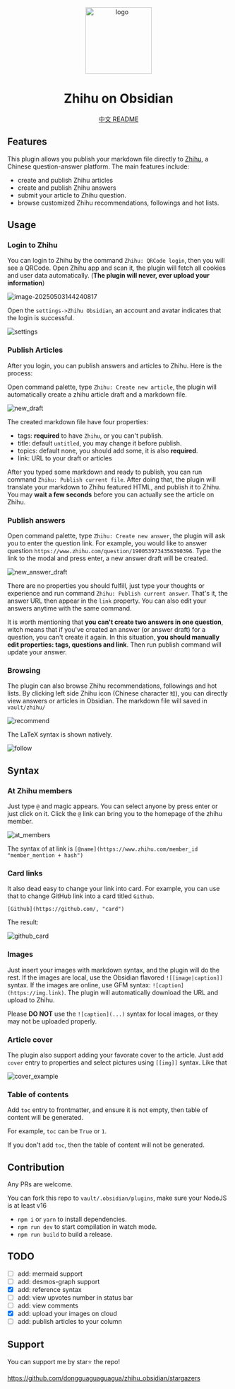 <div align="center">
<picture>
<img alt="logo" src="./imgs/logo.svg" height="150">
</picture>
<h1>Zhihu on Obsidian</h1>

[中文 README](./README_CN.md)

</div>

## Features

This plugin allows you publish your markdown file directly to [Zhihu](https://www.zhihu.com), a Chinese question-answer platform. The main features include:

- create and publish Zhihu articles
- create and publish Zhihu answers
- submit your article to Zhihu question.
- browse customized Zhihu recommendations, followings and hot lists.

## Usage

### Login to Zhihu

You can login to Zhihu by the command `Zhihu: QRCode login`, then you will see a QRCode. Open Zhihu app and scan it, the plugin will fetch all cookies and user data automatically. (**The plugin will never, ever upload your information**)

![image-20250503144240817](./imgs/QRCode.png)

Open the `settings->Zhihu Obsidian`, an account and avatar indicates that the login is successful.

![settings](./imgs/settings.jpg)

### Publish Articles

After you login, you can publish answers and articles to Zhihu. Here is the process:

Open command palette, type `Zhihu: Create new article`, the plugin will automatically create a zhihu article draft and a markdown file.

![new_draft](./imgs/new_draft.jpg)

The created markdown file have four properties:

- tags: **required** to have `Zhihu`, or you can't publish.
- title: default `untitled`, you may change it before publish.
- topics: default none, you should add some, it is also **required**.
- link: URL to your draft or articles

After you typed some markdown and ready to publish, you can run command `Zhihu: Publish current file`. After doing that, the plugin will translate your markdown to Zhihu featured HTML, and publish it to Zhihu. You may **wait a few seconds** before you can actually see the article on Zhihu.

### Publish answers

Open command palette, type `Zhihu: Create new answer`, the plugin will ask you to enter the question link. For example, you would like to answer question `https://www.zhihu.com/question/1900539734356390396`. Type the link to the modal and press enter, a new answer draft will be created.

![new_answer_draft](./imgs/new_answer_draft.jpg)

There are no properties you should fulfill, just type your thoughts or experience and run command `Zhihu: Publish current answer`. That's it, the answer URL then appear in the `link` property. You can also edit your answers anytime with the same command.

It is worth mentioning that **you can't create two answers in one question**, witch means that if you've created an answer (or answer draft) for a question, you can't create it again. In this situation, **you should manually edit properties: tags, questions and link**. Then run publish command will update your answer.

### Browsing

The plugin can also browse Zhihu recommendations, followings and hot lists. By clicking left side Zhihu icon (Chinese character `知`), you can directly view answers or articles in Obsidian. The markdown file will saved in `vault/zhihu/`

![recommend](./imgs/recommend.jpg)

The LaTeX syntax is shown natively.

![follow](./imgs/follow.jpg)

## Syntax

### At Zhihu members

Just type `@` and magic appears. You can select anyone by press enter or just click on it. Click the `@` link can bring you to the homepage of the zhihu member.

![at_members](./imgs/at_members.jpg)

The syntax of at link is `[@name](https://www.zhihu.com/member_id "member_mention + hash")`

### Card links

It also dead easy to change your link into card. For example, you can use that to change GitHub link into a card titled `Github`.

```
[Github](https://github.com/, "card")
```

The result:

![github_card](./imgs/github_card.png)

### Images

Just insert your images with markdown syntax, and the plugin will do the rest. If the images are local, use the Obsidian flavored `![[image|caption]]` syntax. If the images are online, use GFM syntax: `![caption](https://img.link)`. The plugin will automatically download the URL and upload to Zhihu.

Please **DO NOT** use the `![caption](...)` syntax for local images, or they may not be uploaded properly.

### Article cover

The plugin also support adding your favorate cover to the article. Just add `cover` entry to properties and select pictures using `[[img]]` syntax. Like that

![cover_example](./imgs/cover_example.jpg)

### Table of contents

Add `toc` entry to frontmatter, and ensure it is not empty, then table of content will be generated.

For example, `toc` can be `True` or `1`.

If you don't add `toc`, then the table of content will not be generated.

## Contribution

Any PRs are welcome.

You can fork this repo to `vault/.obsidian/plugins`, make sure your NodeJS is at least v16

- `npm i` or `yarn` to install dependencies.
- `npm run dev` to start compilation in watch mode.
- `npm run build` to build a release.

## TODO

- [ ] add: mermaid support
- [ ] add: desmos-graph support
- [x] add: reference syntax
- [ ] add: view upvotes number in status bar
- [ ] add: view comments
- [x] add: upload your images on cloud
- [ ] add: publish articles to your column

## Support

You can support me by star⭐ the repo!

https://github.com/dongguaguaguagua/zhihu_obsidian/stargazers
